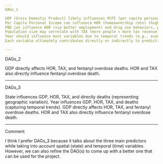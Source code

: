 ```yaml
---
DAGs_1

GDP (Gross Domestic Product) likely influences PCPI (per capita personal income), TAX (State Gov. Tax Collections), and possibly PBD (Percentage Bachelors Degree or Higher) (via investment in public services).
Per Capita Personal Income can influence HOR (homeownership rate) (higher income = more likely to own homes) and PBD (affordability/access).
PBD can influence HOR (via better employment) and drug use behaviors, possibly acting as a protective factor against overdose.
Population size may correlate with TAX (more people = more tax revenue) and death counts (as a scale effect).
Year should influence most variables due to temporal trends (e.g., economic growth, public health policy, fentanyl availability).
Each variable ultimately contributes directly or indirectly to predicting overdose deaths.

---
```


DAGs_2

GDP directly affects HOR, TAX, and fentanyl overdose deaths.
HOR and TAX also directly influence fentanyl overdose death.

---

DAGs_3

State influences GDP, HOR, TAX, and directly deaths (representing geographic variation).
Year influences GDP, HOR, TAX, and deaths (capturing temporal trends).
GDP directly affects HOR, TAX, and fentanyl overdose deaths.
HOR and TAX also directly influence fentanyl overdose death.

---
Comment

I think I prefer DAGs_3 because it talks about the three main predictors while taking into account spatial (state) and temporal (time) variables. However, we can also refine the DAG(s) to come up with a better one that can be used for the project.
